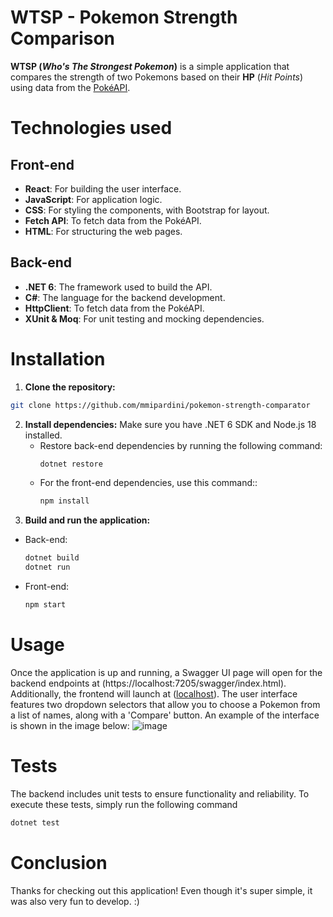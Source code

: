 # WTSP - Pokemon Strength Comparison
**WTSP (*Who's The Strongest Pokemon*)** is a simple application that compares the strength of two Pokemons based on their **HP** (_Hit Points_) using data from the [PokéAPI](https://pokeapi.co).

# Technologies used
## Front-end
- **React**: For building the user interface.
- **JavaScript**: For application logic.
- **CSS**: For styling the components, with Bootstrap for layout.
- **Fetch API**: To fetch data from the PokéAPI.
- **HTML**: For structuring the web pages.
## Back-end
- **.NET 6**: The framework used to build the API.
- **C#**: The language for the backend development.
- **HttpClient**: To fetch data from the PokéAPI.
- **XUnit & Moq**: For unit testing and mocking dependencies.
# Installation
1. **Clone the repository:**
``` bash
git clone https://github.com/mmipardini/pokemon-strength-comparator
```
2. **Install dependencies:** Make sure you have .NET 6 SDK and Node.js 18 installed.
   - Restore back-end dependencies by running the following command:
     ``` bash
     dotnet restore
     ```
   - For the front-end dependencies, use this command::
     ``` bash
     npm install
     ```
3. **Build and run the application:**
  - Back-end:
    ``` bash
    dotnet build
    dotnet run
    ```
  - Front-end:
    ``` bash
    npm start
    ```
# Usage
Once the application is up and running, a Swagger UI page will open for the backend endpoints at (https://localhost:7205/swagger/index.html). Additionally, the frontend will launch at ([localhost](http://localhost:3000/)). 
The user interface features two dropdown selectors that allow you to choose a Pokemon from a list of names, along with a 'Compare' button. An example of the interface is shown in the image below:
![image](https://github.com/user-attachments/assets/d393c663-2a03-449b-ae0d-8d832dd4e05f)
# Tests
The backend includes unit tests to ensure functionality and reliability. To execute these tests, simply run the following command
``` bash
dotnet test
```
# Conclusion
Thanks for checking out this application! Even though it's super simple, it was also very fun to develop. :) 

